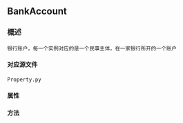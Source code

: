 ## BankAccount

### 概述

    银行账户，每一个实例对应的是一个民事主体，在一家银行所开的一个账户

#### 对应源文件

    Property.py

#### 属性

#### 方法